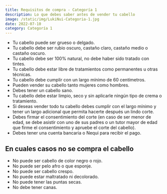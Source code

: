 ```yaml
---
title: Requisitos de compra - Categoría 1
description: Lo que debes saber antes de vender tu cabello
image: /static/img/LukiNui-Categoria-1.jpg
date: 2022-07-10
category: Categoría 1
---
```


- Tu cabello puede ser grueso o delgado.
- Tu cabello debe ser rubio oscuro, castaño claro, castaño medio o castaño oscuro.
- Tu cabello debe ser 100% natural, no debe haber sido tratado con tintes.
- Tu cabello debe estar libre de tratamientos como permanentes u otras técnicas.
- Tu cabello debe cumplir con un largo mínimo de 60 centímetros.
- Pueden vender su cabello tanto mujeres como hombres.
- Debes tener un cabello sano.
- Tu cabello debe estar limpio, seco y sin aplicarle ningún tipo de crema o tratamiento.
- Si deseas vender todo tu cabello debes cumplir con el largo mínimo y tener un largo adicional que permita hacerte después un lindo corte.
- Debes firmar el consentimiento del corte (en caso de ser menor de edad, se debe asistir con uno de sus padres o un tutor mayor de edad que firme el consentimiento y apruebe el corte del cabello).
- Debes tener una cuenta bancaria o Nequi para recibir el pago.

## En cuales casos no se compra el cabello
- No puede ser cabello de color negro o rojo.
- No puede ser pelo afro o que esponje.
- No puede ser cabello crespo.
- No puede estar maltratado ni decolorado.
- No puede tener las puntas secas.
- No debe tener canas.
